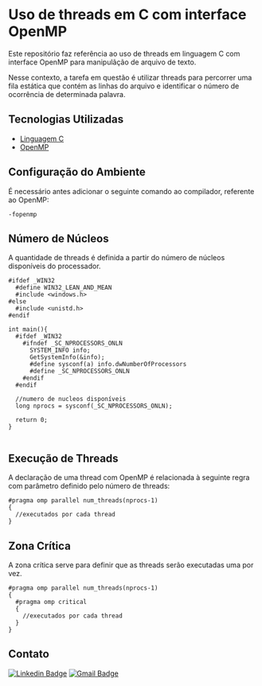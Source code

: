 # Uso de threads em C com interface OpenMP

Este repositório faz referência ao uso de threads em linguagem C com interface OpenMP para manipulãção de arquivo de texto.

Nesse contexto, a tarefa em questão é utilizar threads para percorrer uma fila estática que contém as linhas do arquivo e identificar o número de ocorrência de determinada palavra.

<h2> Tecnologias Utilizadas </h2>

- [Linguagem C](https://docs.microsoft.com/pt-br/cpp/c-language/?view=msvc-160)
- [OpenMP](https://www.openmp.org/#)

<h2> Configuração do Ambiente</h2>

É necessário antes adicionar o seguinte comando ao compilador, referente ao OpenMP:

```
-fopenmp
```

<h2> Número de Núcleos </h2>

A quantidade de threads é definida a partir do número de núcleos disponíveis do processador.

```
#ifdef _WIN32
  #define WIN32_LEAN_AND_MEAN
  #include <windows.h>
#else
  #include <unistd.h>
#endif

int main(){
  #ifdef _WIN32 
    #ifndef _SC_NPROCESSORS_ONLN
      SYSTEM_INFO info;
      GetSystemInfo(&info);
      #define sysconf(a) info.dwNumberOfProcessors
      #define _SC_NPROCESSORS_ONLN
    #endif
  #endif

  //numero de nucleos disponíveis
  long nprocs = sysconf(_SC_NPROCESSORS_ONLN);
  
  return 0;
}
 
```

<h2> Execução de Threads </h2>

A declaração de uma thread com OpenMP é relacionada à seguinte regra com parâmetro definido pelo número de threads:

```
#pragma omp parallel num_threads(nprocs-1)
{
  //executados por cada thread
}
```

<h2> Zona Crítica </h2>

A zona crítica serve para definir que as threads serão executadas uma por vez.

```
#pragma omp parallel num_threads(nprocs-1)
{
  #pragma omp critical
  {
    //executados por cada thread
  }
}
```

<h2> Contato </h2>

[![Linkedin Badge](https://img.shields.io/badge/-Otávio-blue?style=flat-square&logo=Linkedin&logoColor=white&link=https://www.linkedin.com/in/otaviosilva22/)](https://www.linkedin.com/in/otaviosilva22/)
[![Gmail Badge](https://img.shields.io/badge/-otavio.ssilva22@gmail.com-c14438?style=flat-square&logo=Gmail&logoColor=white&link=mailto:otavio.ssilva22@gmail.com)](mailto:otavio.ssilva22@gmail.com)
